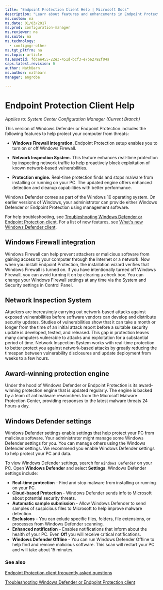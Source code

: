 ```yaml
---
title: "Endpoint Protection Client Help | Microsoft Docs"
description: "Learn about features and enhancements in Endpoint Protection that better help you protect your computer from threats."
ms.custom: na
ms.date: 01/03/2017
ms.prod: configuration-manager
ms.reviewer: na
ms.suite: na
ms.technology:
  - configmgr-other
ms.tgt_pltfrm: na
ms.topic: article
ms.assetid: fdcee455-22e3-451d-bcf3-e7b62792f04a
caps.latest.revision: 6
author: NathBarnms.author: nathbarnmanager: angrobe

---
```

# Endpoint Protection Client Help*Applies to: System Center Configuration Manager (Current Branch)*

This version of Windows Defender or Endpoint Protection includes the following features to help protect your computer from threats:  

-   **Windows Firewall integration.** Endpoint Protection setup enables you to turn on or off Windows Firewall.  

-   **Network Inspection System.** This feature enhances real-time protection by inspecting network traffic to help proactively block exploitation of known network-based vulnerabilities.  

-   **Protection engine.** Real-time protection finds and stops malware from installing or running on your PC. The updated engine offers enhanced detection and cleanup capabilities with better performance.  

Windows Defender comes as part of the Windows 10 operating system.  On earlier versions of Windows, your administrator can provide either Windows Defender or Endpoint Protection using management software.

For help troubleshooting, see [Troubleshooting Windows Defender or Endpoint Protection client](troubleshoot-endpoint-client.md). For a list of new features, see [What's new Windows Defender client](https://support.microsoft.com/help/29276/windows-10-whats-new-in-windows-defender).

## Windows Firewall integration  
 Windows Firewall can help prevent attackers or malicious software from gaining access to your computer through the Internet or a network. Now when you install Endpoint Protection, the installation wizard verifies that Windows Firewall is turned on. If you have intentionally turned off Windows Firewall, you can avoid turning it on by clearing a check box. You can change your Windows Firewall settings at any time via the System and Security settings in Control Panel.  

## Network Inspection System  
 Attackers are increasingly carrying out network-based attacks against exposed vulnerabilities before software vendors can develop and distribute security updates. Studies of vulnerabilities show that it can take a month or longer from the time of an initial attack report before a suitable security update is developed, tested, and released. This gap in protection leaves many computers vulnerable to attacks and exploitation for a substantial period of time. Network Inspection System works with real-time protection to better protect you against network-based attacks by greatly reducing the timespan between vulnerability disclosures and update deployment from weeks to a few hours.  

## Award-winning protection engine  
 Under the hood of Windows Defender or Endpoint Protection is its award-winning protection engine that is updated regularly. The engine is backed by a team of antimalware researchers from the Microsoft Malware Protection Center, providing responses to the latest malware threats 24 hours a day.  

## Windows Defender settings
Windows Defender settings enable settings that help protect your PC from malicious software. Your administrator might manage some Windows Defender settings for you. You can manage others using the Windows Defender settings. We recommend you enable Windows Defender settings to help protect your PC and data.

To view Windows Defender settings, search for `Windows Defender` on your PC. Open **Windows Defender** and select **Settings**. Windows Defender settings include:
- **Real-time protection** - Find and stop malware from installing or running on your PC.
- **Cloud-based Protection** - Windows Defender sends info to Microsoft about potential security threats.
- **Automatic sample submission** - Allow Windows Defender to send samples of suspicious files to Microsoft to help improve malware detection.
- **Exclusions** - You can exlude specific files, folders, file extensions, or processes from Windows Defender scanning.
- **Enhanced notification** - Enables notifications that inform about the health of your PC. Even **Off** you will receive critical notifications.
- **Windows Defender Offline** - You can run Windows Defender Offline to help find and remove malicious software. This scan will restart your PC and will take about 15 minutes.

### See also  
 [Endpoint Protection client frequently asked questions](endpoint-protection-client-faq.md)   

 [Troubleshooting Windows Defender or Endpoint Protection client](troubleshoot-endpoint-client.md)

